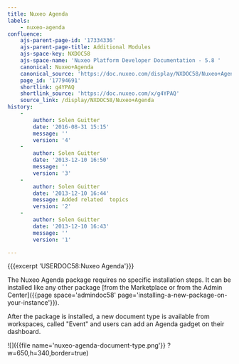 ```yaml
---
title: Nuxeo Agenda
labels:
    - nuxeo-agenda
confluence:
    ajs-parent-page-id: '17334336'
    ajs-parent-page-title: Additional Modules
    ajs-space-key: NXDOC58
    ajs-space-name: 'Nuxeo Platform Developer Documentation - 5.8 '
    canonical: Nuxeo+Agenda
    canonical_source: 'https://doc.nuxeo.com/display/NXDOC58/Nuxeo+Agenda'
    page_id: '17794691'
    shortlink: g4YPAQ
    shortlink_source: 'https://doc.nuxeo.com/x/g4YPAQ'
    source_link: /display/NXDOC58/Nuxeo+Agenda
history:
    - 
        author: Solen Guitter
        date: '2016-08-31 15:15'
        message: ''
        version: '4'
    - 
        author: Solen Guitter
        date: '2013-12-10 16:50'
        message: ''
        version: '3'
    - 
        author: Solen Guitter
        date: '2013-12-10 16:44'
        message: Added related  topics
        version: '2'
    - 
        author: Solen Guitter
        date: '2013-12-10 16:43'
        message: ''
        version: '1'

---
```

{{{excerpt 'USERDOC58:Nuxeo Agenda'}}}

The Nuxeo Agenda package requires no specific installation steps. It can be installed like any other package [from the Marketplace or from the Admin Center]({{page space='admindoc58' page='installing-a-new-package-on-your-instance'}}).

After the package is installed, a new document type is available from workspaces, called "Event" and users can add an Agenda gadget on their dashboard.

![]({{file name='nuxeo-agenda-document-type.png'}} ?w=650,h=340,border=true)

&nbsp;